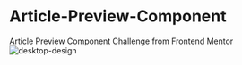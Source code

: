 # Article-Preview-Component
Article Preview Component Challenge from Frontend Mentor
![desktop-design](https://github.com/JoseBravoWebDev/Article-Preview-Component/assets/94638342/ac019ecd-6f9d-4d96-95ad-7f56bee6dd7b)
